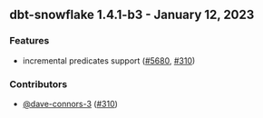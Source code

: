 ## dbt-snowflake 1.4.1-b3 - January 12, 2023
### Features
- incremental predicates support ([#5680](https://github.com/dbt-labs/dbt-snowflake/issues/5680), [#310](https://github.com/dbt-labs/dbt-snowflake/pull/310))

### Contributors
- [@dave-connors-3](https://github.com/dave-connors-3) ([#310](https://github.com/dbt-labs/dbt-snowflake/pull/310))
